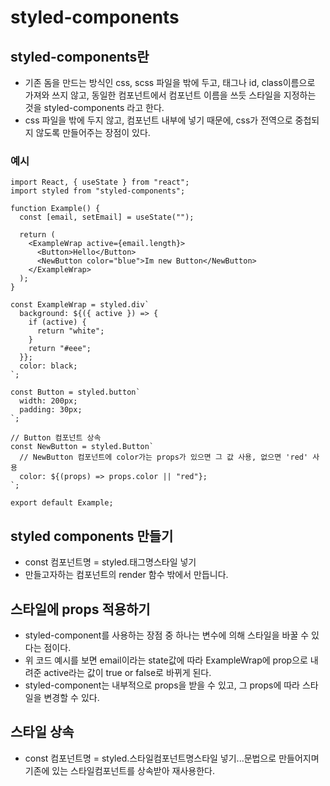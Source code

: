# styled-components

## styled-components란

- 기존 돔을 만드는 방식인 css, scss 파일을 밖에 두고, 태그나 id, class이름으로 가져와 쓰지 않고, 동일한 컴포넌트에서 컴포넌트 이름을 쓰듯 스타일을 지정하는 것을 styled-components 라고 한다.
- css 파일을 밖에 두지 않고, 컴포넌트 내부에 넣기 때문에, css가 전역으로 중첩되지 않도록 만들어주는 장점이 있다.

### 예시

```tsx
import React, { useState } from "react";
import styled from "styled-components";

function Example() {
  const [email, setEmail] = useState("");

  return (
    <ExampleWrap active={email.length}>
      <Button>Hello</Button>
      <NewButton color="blue">Im new Button</NewButton>
    </ExampleWrap>
  );
}

const ExampleWrap = styled.div`
  background: ${({ active }) => {
    if (active) {
      return "white";
    }
    return "#eee";
  }};
  color: black;
`;

const Button = styled.button`
  width: 200px;
  padding: 30px;
`;

// Button 컴포넌트 상속
const NewButton = styled.Button`
  // NewButton 컴포넌트에 color가는 props가 있으면 그 값 사용, 없으면 'red' 사용
  color: ${(props) => props.color || "red"};
`;

export default Example;
```

## styled components 만들기

- const 컴포넌트명 = styled.태그명스타일 넣기
- 만들고자하는 컴포넌트의 render 함수 밖에서 만듭니다.

## 스타일에 props 적용하기

- styled-component를 사용하는 장점 중 하나는 변수에 의해 스타일을 바꿀 수 있다는 점이다.
- 위 코드 예시를 보면 email이라는 state값에 따라 ExampleWrap에 prop으로 내려준 active라는 값이 true or false로 바뀌게 된다.
- styled-component는 내부적으로 props을 받을 수 있고, 그 props에 따라 스타일을 변경할 수 있다.

## 스타일 상속

- const 컴포넌트명 = styled.스타일컴포넌트명스타일 넣기...문법으로 만들어지며 기존에 있는 스타일컴포넌트를 상속받아 재사용한다.
